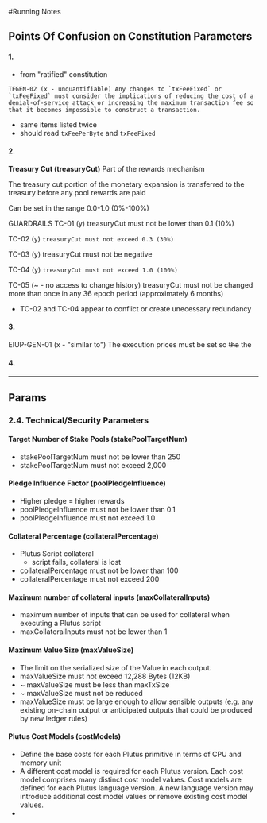 #Running Notes

## Points Of Confusion on Constitution Parameters

#### 1.
- from "ratified" constitution
```
TFGEN-02 (x - unquantifiable) Any changes to `txFeeFixed` or `txFeeFixed` must consider the implications of reducing the cost of a denial-of-service attack or increasing the maximum transaction fee so that it becomes impossible to construct a transaction.
```
- same items listed twice
- should read `txFeePerByte` and `txFeeFixed`

#### 2.

**Treasury Cut (treasuryCut)**
Part of the rewards mechanism

The treasury cut portion of the monetary expansion is transferred to the treasury before any pool rewards are paid

Can be set in the range 0.0-1.0 (0%-100%)

GUARDRAILS
TC-01 (y) treasuryCut must not be lower than 0.1 (10%)

TC-02 (y) `treasuryCut must not exceed 0.3 (30%)`

TC-03 (y) treasuryCut must not be negative

TC-04 (y) `treasuryCut must not exceed 1.0 (100%)`

TC-05 (~ - no access to change history) treasuryCut must not be changed more than once in any 36 epoch period (approximately 6 months)

- TC-02 and TC-04 appear to conflict or create unecessary redundancy

#### 3.

EIUP-GEN-01 (x - "similar to") The execution prices must be set so ~~tha~~ the

#### 4.

---

## Params

### 2.4. Technical/Security Parameters
#### Target Number of Stake Pools (stakePoolTargetNum)
- stakePoolTargetNum must not be lower than 250
- stakePoolTargetNum must not exceed 2,000
#### Pledge Influence Factor (poolPledgeInfluence)
- Higher pledge = higher rewards
- poolPledgeInfluence must not be lower than 0.1
- poolPledgeInfluence must not exceed 1.0
#### Collateral Percentage (collateralPercentage)
- Plutus Script collateral
  - script fails, collateral is lost
- collateralPercentage must not be lower than 100
- collateralPercentage must not exceed 200
#### Maximum number of collateral inputs (maxCollateralInputs)
- maximum number of inputs that can be used for collateral when executing a Plutus script
- maxCollateralInputs must not be lower than 1
#### Maximum Value Size (maxValueSize)
- The limit on the serialized size of the Value in each output.
- maxValueSize must not exceed 12,288 Bytes (12KB)
- ~ maxValueSize must be less than maxTxSize
- ~ maxValueSize must not be reduced
- maxValueSize must be large enough to allow sensible outputs (e.g. any existing on-chain output or anticipated outputs that could be produced by new ledger rules)
#### Plutus Cost Models (costModels)
- Define the base costs for each Plutus primitive in terms of CPU and memory unit
- A different cost model is required for each Plutus version. Each cost model comprises many distinct cost model values. Cost models are defined for each Plutus language version. A new language version may introduce additional cost model values or remove existing cost model values.
- 

